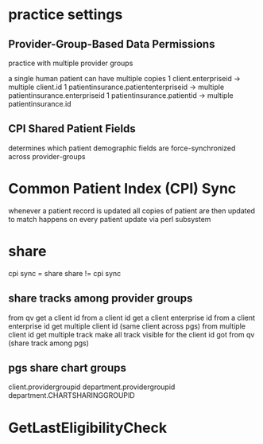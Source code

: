<!-- Provider -->

# practice settings

## Provider-Group-Based Data Permissions
practice with multiple provider groups

<a enterprise>
a single human patient can have multiple copies
1 client.enterpriseid -> multiple client.id
1 patientinsurance.patiententerpriseid -> multiple patientinsurance.enterpriseid
1 patientinsurance.patientid -> multiple patientinsurance.id

## CPI Shared Patient Fields
determines which patient demographic fields are force-synchronized across provider-groups

# Common Patient Index (CPI) Sync
whenever a patient record is updated
all copies of patient are then updated to match
happens on every patient update via perl subsystem

# share
cpi sync = share
share != cpi sync

## share tracks among provider groups
from qv get a client id
from a client id get a client enterprise id
from a client enterprise id get multiple client id (same client across pgs)
from multiple client id get multiple track
make all track visible for the client id got from qv (share track among pgs)

## pgs share chart groups
client.providergroupid
department.providergroupid
department.CHARTSHARINGGROUPID

# GetLastEligibilityCheck
